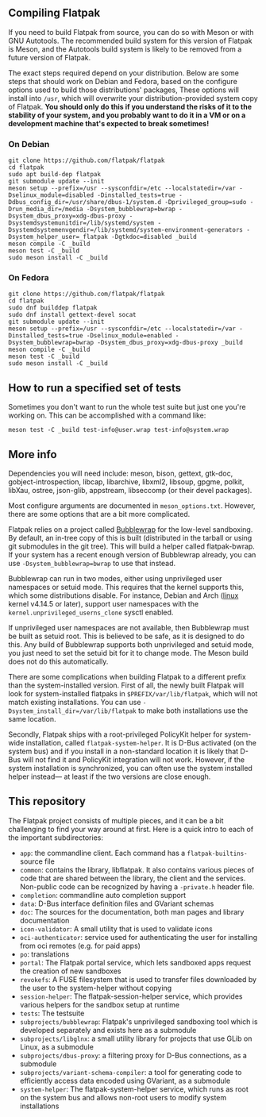 ## Compiling Flatpak

If you need to build Flatpak from source, you can do so with Meson or
with GNU Autotools. The recommended build system for this version of
Flatpak is Meson, and the Autotools build system is likely to be removed
from a future version of Flatpak.

The exact steps required depend on your distribution. Below are some
steps that should work on Debian and Fedora, based on the configure
options used to build those distributions' packages, These options will
install into `/usr`, which will overwrite your distribution-provided
system copy of Flatpak.
**You should only do this if you understand the risks of it to the
stability of your system, and you probably want to do it in a VM or on
a development machine that's expected to break sometimes!**

### On Debian

```
git clone https://github.com/flatpak/flatpak
cd flatpak
sudo apt build-dep flatpak
git submodule update --init
meson setup --prefix=/usr --sysconfdir=/etc --localstatedir=/var -Dselinux_module=disabled -Dinstalled_tests=true -Ddbus_config_dir=/usr/share/dbus-1/system.d -Dprivileged_group=sudo -Drun_media_dir=/media -Dsystem_bubblewrap=bwrap -Dsystem_dbus_proxy=xdg-dbus-proxy -Dsystemdsystemunitdir=/lib/systemd/system -Dsystemdsystemenvgendir=/lib/systemd/system-environment-generators -Dsystem_helper_user=_flatpak -Dgtkdoc=disabled _build
meson compile -C _build
meson test -C _build
sudo meson install -C _build
```

### On Fedora

```
git clone https://github.com/flatpak/flatpak
cd flatpak
sudo dnf builddep flatpak
sudo dnf install gettext-devel socat
git submodule update --init
meson setup --prefix=/usr --sysconfdir=/etc --localstatedir=/var -Dinstalled_tests=true -Dselinux_module=enabled -Dsystem_bubblewrap=bwrap -Dsystem_dbus_proxy=xdg-dbus-proxy _build
meson compile -C _build
meson test -C _build
sudo meson install -C _build
```

## How to run a specified set of tests

Sometimes you don't want to run the whole test suite but just one you're
working on. This can be accomplished with a command like:

```
meson test -C _build test-info@user.wrap test-info@system.wrap
```

## More info
Dependencies you will need include: meson, bison,
gettext, gtk-doc, gobject-introspection, libcap, libarchive, libxml2, libsoup,
gpgme, polkit, libXau, ostree, json-glib, appstream, libseccomp (or their devel
packages).

Most configure arguments are documented in `meson_options.txt`. However,
there are some options that are a bit more complicated.

Flatpak relies on a project called
[Bubblewrap](https://github.com/containers/bubblewrap) for the low-level
sandboxing. By default, an in-tree copy of this is built (distributed in the
tarball or using git submodules in the git tree). This will build a helper
called flatpak-bwrap. If your system has a recent enough version of Bubblewrap
already, you can use `-Dsystem_bubblewrap=bwrap` to use that instead.

Bubblewrap can run in two modes, either using unprivileged user
namespaces or setuid mode. This requires that the kernel supports this,
which some distributions disable. For instance, Debian and Arch
([linux](https://www.archlinux.org/packages/?name=linux) kernel v4.14.5
or later), support user namespaces with the `kernel.unprivileged_userns_clone`
sysctl enabled.

If unprivileged user namespaces are not available, then Bubblewrap must
be built as setuid root. This is believed to be safe, as it is
designed to do this. Any build of Bubblewrap supports both
unprivileged and setuid mode, you just need to set the setuid bit for
it to change mode. The Meson build does not do this automatically.

There are some complications when building Flatpak to a different
prefix than the system-installed version. First of all, the newly
built Flatpak will look for system-installed flatpaks in
`$PREFIX/var/lib/flatpak`, which will not match existing installations.
You can use `-Dsystem_install_dir=/var/lib/flatpak` to make both
installations use the same location.

Secondly, Flatpak ships with a root-privileged PolicyKit helper for
system-wide installation, called `flatpak-system-helper`. It is D-Bus
activated (on the system bus) and if you install in a non-standard
location it is likely that D-Bus will not find it and PolicyKit
integration will not work. However, if the system installation is
synchronized, you can often use the system installed helper instead—
at least if the two versions are close enough.

## This repository

The Flatpak project consists of multiple pieces, and it can be
a bit challenging to find your way around at first. Here is a
quick intro to each of the important subdirectories:
* `app`: the commandline client. Each command has a `flatpak-builtins-` source file
* `common`: contains the library, libflatpak. It also contains various pieces
  of code that are shared between the library, the client and the services.
  Non-public code can be recognized by having a `-private.h` header file.
* `completion`: commandline auto completion support
* `data`: D-Bus interface definition files and GVariant schemas
* `doc`: The sources for the documentation, both man pages and library documentation
* `icon-validator`: A small utility that is used to validate icons
* `oci-authenticator`: service used for authenticating the user for installing
  from oci remotes (e.g. for paid apps)
* `po`: translations
* `portal`: The Flatpak portal service, which lets sandboxed apps request the
  creation of new sandboxes
* `revokefs`: A FUSE filesystem that is used to transfer files downloaded by
  the user to the system-helper without copying
* `session-helper`: The flatpak-session-helper service, which provides various
  helpers for the sandbox setup at runtime
* `tests`: The testsuite
* `subprojects/bubblewrap`: Flatpak's unprivileged sandboxing tool which is
  developed separately and exists here as a submodule
* `subprojects/libglnx`: a small utility library for projects that use GLib on
  Linux, as a submodule
* `subprojects/dbus-proxy`: a filtering proxy for D-Bus connections, as a submodule
* `subprojects/variant-schema-compiler`: a tool for generating code to
  efficiently access data encoded using GVariant, as a submodule
* `system-helper`: The flatpak-system-helper service, which runs as root on the
  system bus and allows non-root users to modify system installations
